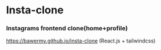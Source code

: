 # Insta-clone
### Instagrams frontend clone(home+profile)
https://bawermy.github.io/insta-clone
(React.js + tailwindcss)
